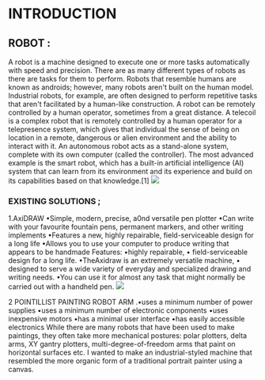 # INTRODUCTION
## ROBOT :
A robot is a machine designed to execute one or more tasks automatically with speed and precision. There are as many different types of robots as there are tasks for them to perform.
Robots that resemble humans are known as androids; however, many robots aren't built on the human model. Industrial robots, for example, are often designed to perform repetitive tasks that aren't facilitated by a human-like construction. A robot can be remotely controlled by a human operator, sometimes from a great distance. A telecoil is a complex robot that is remotely controlled by a human operator for a telepresence system, which gives that individual the sense of being on location in a remote, dangerous or alien environment and the ability to interact with it. 
An autonomous robot acts as a stand-alone system, complete with its own computer (called the controller). The most advanced example is the smart robot, which has a built-in artificial intelligence (AI) system that can learn from its environment and its experience and build on its capabilities based on that knowledge.[1]
![](https://user-images.githubusercontent.com/42509999/49492967-4c099980-f880-11e8-9031-9eb35475401a.jpg)
### EXISTING SOLUTIONS ;
1.AxiDRAW
•Simple, modern, precise, a0nd versatile pen plotter
•Can write with your favourite fountain pens, permanent markers, and other writing implements
•Features a new, highly repairable, field-serviceable design for a long life
•Allows you to use your computer to produce writing that appears to be handmade
Features:
•highly repairable,
• field-serviceable design for a long life. 
•TheAxidraw is an extremely versatile machine,
• designed to serve a wide variety of everyday and specialized drawing and writing needs. 
•You can use it for almost any task that might normally be carried out with a handheld pen.
![](https://user-images.githubusercontent.com/42509999/49493201-2630c480-f881-11e8-8233-5a322acf368b.png)

2 POINTILLIST PAINTING ROBOT ARM
.•uses a minimum number of power supplies
•uses a minimum number of electronic components
•uses inexpensive motors
•has a minimal user interface
•has easily accessible electronics
While there are many robots that have been used to make paintings,  they often take more mechanical postures: polar plotters, delta arms, XY gantry plotters, multi-degree-of-freedom arms that paint on horizontal surfaces etc. I wanted to make an industrial-styled machine that resembled the more organic form of a traditional portrait painter using a canvas.
